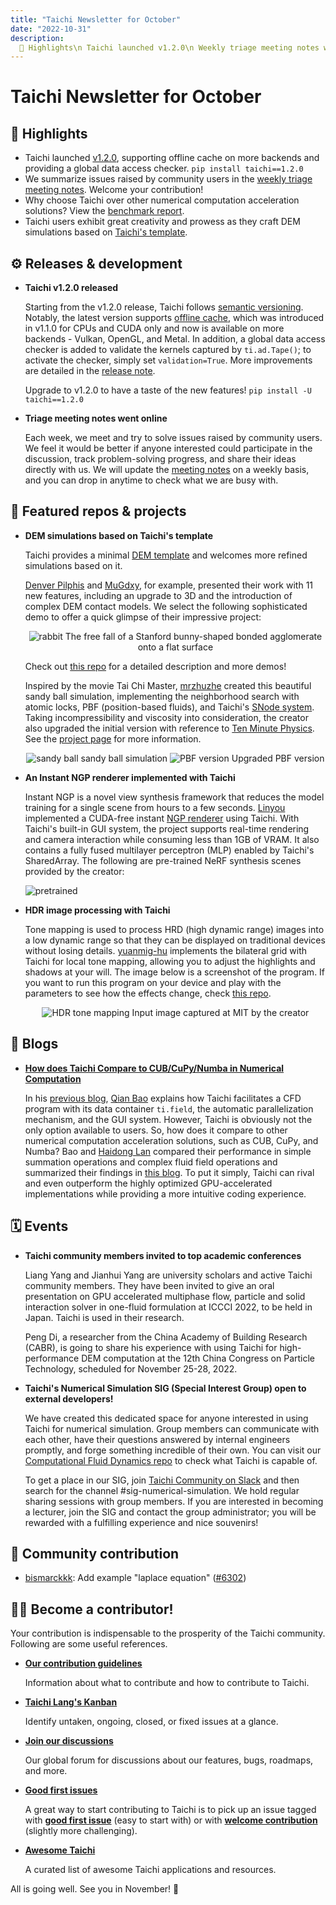 ```yaml
---
title: "Taichi Newsletter for October"
date: "2022-10-31"
description:
  📌 Highlights\n Taichi launched v1.2.0\n Weekly triage meeting notes went online\n Taichi users unleash creativity for DEM simulation
---
```


# Taichi Newsletter for October
<div class="alert--warning alert alert-no-border">

## 📌 Highlights

- Taichi launched [v1.2.0](https://github.com/taichi-dev/taichi/releases/tag/v1.2.0), supporting offline cache on more backends and providing a global data access checker. `pip install taichi==1.2.0`
- We summarize issues raised by community users in the [weekly triage meeting notes](https://github.com/taichi-dev/taichi/wiki/Issue-Triage-Meeting-Notes). Welcome your contribution!
- Why choose Taichi over other numerical computation acceleration solutions? View the [benchmark report](https://docs.taichi-lang.org/blog/taichi-compared-to-cub-cupy-numba).
- Taichi users exhibit great creativity and prowess as they craft DEM simulations based on [Taichi's template](https://github.com/taichi-dev/taichi_dem).

</div>

## ⚙️ Releases & development

- **Taichi v1.2.0 released**

    Starting from the v1.2.0 release, Taichi follows [semantic versioning](https://semver.org/). Notably, the latest version supports [offline cache](https://docs.taichi-lang.org/docs/performance#offline-cache), which was introduced in v1.1.0 for CPUs and CUDA only and now is available on more backends - Vulkan, OpenGL, and Metal. In addition, a global data access checker is added to validate the kernels captured by `ti.ad.Tape()`; to activate the checker, simply set `validation=True`. More improvements are detailed in the [release note](https://github.com/taichi-dev/taichi/releases/tag/v1.2.0).

    Upgrade to v1.2.0 to have a taste of the new features! `pip install -U taichi==1.2.0`

- **Triage meeting notes went online**

    Each week, we meet and try to solve issues raised by community users. We feel it would be better if anyone interested could participate in the discussion, track problem-solving progress, and share their ideas directly with us. We will update the [meeting notes](https://github.com/taichi-dev/taichi/wiki/Issue-Triage-Meeting-Notes) on a weekly basis, and you can drop in anytime to check what we are busy with.

## 🌟 Featured repos & projects

- **DEM simulations based on Taichi's template**

    Taichi provides a minimal [DEM template](https://github.com/taichi-dev/taichi_dem) and welcomes more refined simulations based on it.

    [Denver Pilphis](https://github.com/Denver-Pilphis) and [MuGdxy](https://github.com/MuGdxy), for example, presented their work with 11 new features, including an upgrade to 3D and the introduction of complex DEM contact models. We select the following sophisticated demo to offer a quick glimpse of their impressive project:

    <center>

    ![rabbit](./pics/rabbit.gif)
    The free fall of a Stanford bunny-shaped bonded agglomerate onto a flat surface
    </center>

    Check out [this repo](https://github.com/Denver-Pilphis/taichi_dem/tree/submit/Denver-Pilphis_MuGdxy) for a detailed description and more demos!

    Inspired by the movie Tai Chi Master, [mrzhuzhe](https://github.com/mrzhuzhe) created this beautiful sandy ball simulation, implementing the neighborhood search with atomic locks, PBF (position-based fluids), and Taichi's [SNode system](https://docs.taichi-lang.org/docs/internal#data-structure-organization). Taking incompressibility and viscosity into consideration, the creator also upgraded the initial version with reference to [Ten Minute Physics](https://matthias-research.github.io/pages/tenMinutePhysics/index.html). See the [project page](https://github.com/mrzhuzhe/taichi_dem) for more information.

    <center>

    ![sandy ball](./pics/sandy_ball.gif)
    sandy ball simulation
    ![PBF version](./pics/ball_PBF.gif)
    Upgraded PBF version
    </center>

- **An Instant NGP renderer implemented with Taichi**

    Instant NGP is a novel view synthesis framework that reduces the model training for a single scene from hours to a few seconds. [Linyou](https://github.com/Linyou) implemented a CUDA-free instant [NGP renderer](https://github.com/Linyou/taichi-ngp-renderer) using Taichi. With Taichi's built-in GUI system, the project supports real-time rendering and camera interaction while consuming less than 1GB of VRAM. It also contains a fully fused multilayer perceptron (MLP) enabled by Taichi's SharedArray. The following are pre-trained NeRF synthesis scenes provided by the creator:

    ![pretrained](./pics/pretrained_scenes.png)

- **HDR image processing with Taichi**

    Tone mapping is used to process HRD (high dynamic range) images into a low dynamic range so that they can be displayed on traditional devices without losing details. [yuanmig-hu](https://github.com/yuanming-hu) implements the bilateral grid with Taichi for local tone mapping, allowing you to adjust the highlights and shadows at your will. The image below is a screenshot of the program. If you want to run this program on your device and play with the parameters to see how the effects change, check [this repo](https://github.com/taichi-dev/image-processing-with-taichi).

    <center>

    ![HDR tone mapping](./pics/HDR_image.jpeg)
    Input image captured at MIT by the creator
    </center>

## 📝 Blogs

- [**How does Taichi Compare to CUB/CuPy/Numba in Numerical Computation**](https://docs.taichi-lang.org/blog/taichi-compared-to-cub-cupy-numba)

    In his [previous blog](https://docs.taichi-lang.org/blog/can-taichi-play-a-part-in-cfd), [Qian Bao](https://github.com/houkensjtu) explains how Taichi facilitates a CFD program with its data container `ti.field`, the automatic parallelization mechanism, and the GUI system. However, Taichi is obviously not the only option available to users. So, how does it compare to other numerical computation acceleration solutions, such as CUB, CuPy, and Numba? Bao and [Haidong Lan](https://github.com/turbo0628) compared their performance in simple summation operations and complex fluid field operations and summarized their findings in [this blog](https://docs.taichi-lang.org/blog/taichi-compared-to-cub-cupy-numba). To put it simply, Taichi can rival and even outperform the highly optimized GPU-accelerated implementations while providing a more intuitive coding experience.

## 🗓 Events

- **Taichi community members invited to top academic conferences**

    Liang Yang and Jianhui Yang are university scholars and active Taichi community members. They have been invited to give an oral presentation on GPU accelerated multiphase flow, particle and solid interaction solver in one-fluid formulation at ICCCI 2022, to be held in Japan. Taichi is used in their research.

    Peng Di, a researcher from the China Academy of Building Research (CABR), is going to share his experience with using Taichi for high-performance DEM computation at the 12th China Congress on Particle Technology, scheduled for November 25-28, 2022.

- **Taichi's Numerical Simulation SIG (Special Interest Group) open to external developers!**

    We have created this dedicated space for anyone interested in using Taichi for numerical simulation. Group members can communicate with each other, have their questions answered by internal engineers promptly, and forge something incredible of their own. You can visit our [Computational Fluid Dynamics repo](https://github.com/houkensjtu/taichi-fluid) to check what Taichi is capable of.

    To get a place in our SIG,  join [Taichi Community on Slack](https://taichicommunity.slack.com/join/shared_invite/zt-14ic8j6no-Fd~wKNpfskXLfqDr58Tddg#/shared-invite/email) and then search for the channel  #sig-numerical-simulation. We hold regular sharing sessions with group members. If you are interested in becoming a lecturer, join the SIG and contact the group administrator; you will be rewarded with a fulfilling experience and nice souvenirs!
    
## 🎉 Community contribution

- [bismarckkk](https://github.com/bismarckkk): Add example "laplace equation" ([#6302](https://github.com/taichi-dev/taichi/pull/6302))

## 🧑‍💻 Become a contributor!

Your contribution is indispensable to the prosperity of the Taichi community. Following are some useful references.

- **[Our contribution guidelines](https://docs.taichi-lang.org/docs/contributor_guide)**

  Information about what to contribute and how to contribute to Taichi.

- **[Taichi Lang's Kanban](https://github.com/orgs/taichi-dev/projects/1)**

  Identify untaken, ongoing, closed, or fixed issues at a glance.

- **[Join our discussions](https://github.com/taichi-dev/taichi/discussions)**

  Our global forum for discussions about our features, bugs,  roadmaps, and more.

- **[Good first issues](https://github.com/taichi-dev/taichi/contribute)**

  A great way to start contributing to Taichi is to pick up an issue tagged with **[good first issue](https://github.com/taichi-dev/taichi/issues?q=is:open+is:issue+label:"good+first+issue")** (easy to start with) or with **[welcome contribution](https://github.com/taichi-dev/taichi/issues?q=is:open+is:issue+label:"welcome+contribution")** (slightly more challenging).

- **[Awesome Taichi](https://github.com/taichi-dev/awesome-taichi)**

  A curated list of awesome Taichi applications and resources.

All is going well. See you in November! 👋

